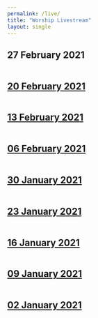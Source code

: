 ```yaml
---
permalink: /live/
title: "Worship Livestream"
layout: single
---
```


## 27 February 2021
<a href="https://youtu.be/9qiuZ5wPV7Y"><img src="{{ site.url }}{{ site.baseurl }}/assets/images/Worship Service - 27 February 2021.jpg" alt="">
## 20 February 2021
<a href="https://youtu.be/0td-Nq-q1_E"><img src="{{ site.url }}{{ site.baseurl }}/assets/images/Worship Service - 20 February 2021.jpg" alt="">
## 13 February 2021
<a href="https://youtu.be/hgMBQioe0S0"><img src="{{ site.url }}{{ site.baseurl }}/assets/images/Worship Service - 13 February 2021.jpg" alt="">
## 06 February 2021
<a href="https://youtu.be/Ap6sruz5sE0"><img src="{{ site.url }}{{ site.baseurl }}/assets/images/Worship Service - 06 February 2021.jpg" alt="">
## 30 January 2021
<a href="https://youtu.be/yDHx9C79I9Q"><img src="{{ site.url }}{{ site.baseurl }}/assets/images/Worship Service - 30 January 2021.jpg" alt="">
## 23 January 2021
<a href="https://youtu.be/aB2xtL1OAoU"><img src="{{ site.url }}{{ site.baseurl }}/assets/images/Worship Service - 23 January 2021.jpg" alt="">
## 16 January 2021
<a href="https://youtu.be/y--Uf-q0saQ"><img src="{{ site.url }}{{ site.baseurl }}/assets/images/Worship Service - 16 January 2021.jpg" alt="">
## 09 January 2021
<a href="https://youtu.be/4jZMkYIn-g0"><img src="{{ site.url }}{{ site.baseurl }}/assets/images/Worship Service - 09 January 2021.jpg" alt="">
## 02 January 2021
<a href="https://youtu.be/KX7UDJ1DAAo"><img src="{{ site.url }}{{ site.baseurl }}/assets/images/Worship Service - 02 January 2021.jpg" alt="">